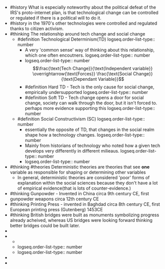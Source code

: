 - #history What is especially noteworthy about the political defeat of the IRS's proto-internet plan, is that technological change can be controlled or regulated if there is a political will to do it.
- #history in the 1970's other technologies were controlled and regulated thanks to citizen activism.
- #thinking The relationship around tech change and social change
	- #definition  Technological Determinism(TD)
	  logseq.order-list-type:: number
		- A very 'common sense' way of thinking about this relationship, which one often encoutners.
		  logseq.order-list-type:: number
		- logseq.order-list-type:: number
		  $$\frac{\text{Tech Change}}{\text{Independent variable}} \overrightarrow{\text{Forces}} \frac{\text{Social Change}}{\text{Dependant Variable}}$$
		- #definition  Hard TD - Tech is the only cause for social change, empirically undersupported
		  logseq.order-list-type:: number
		- #definition Soft TD - Tech change opens a door for social change, society can walk through the door, but it isn't forced to. perhaps more evidence supporting this
		  logseq.order-list-type:: number
	- #definition  Social Constructivism (SC)
	  logseq.order-list-type:: number
		- essentially the opposite of TD, that changes in the social realm shape how a technology changes.
		  logseq.order-list-type:: number
		- Mainly from historians of technology who noted how a given tech develops very differently in different milieaus.
		  logseq.order-list-type:: number
		- logseq.order-list-type:: number
- #thinking #theories Deterministic theories are theories that see **one** variable as responsible for shaping or determining other variables
	- In general, deterministic theories are considered 'poor' forms of explanation within the social sciences because they don't have a lot of empirical evidence(that is lots of counter-evidence.)
- #thinking Gunpowder - Invented in China circa 9th century CE, first gunpowder weapons circa 12th century CE
- #thinking Printing Press - invented in Baghdad circa 8th century CE, first European printing press (Gutenberg) 1453CE
- #thinking British bridges were built as monuments symbolizing progress already acheived, whereas US bridges were looking forward thinking better bridges could be built later.
-
-
	-
	- logseq.order-list-type:: number
	- logseq.order-list-type:: number
-
-